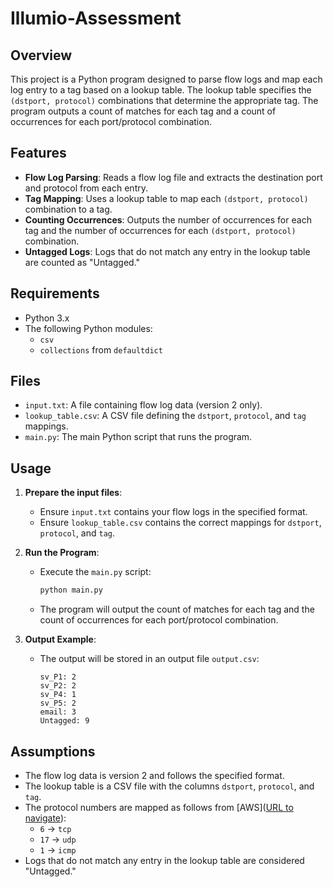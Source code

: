 # Illumio-Assessment

## Overview

This project is a Python program designed to parse flow logs and map each log entry to a tag based on a lookup table. The lookup table specifies the `(dstport, protocol)` combinations that determine the appropriate tag. The program outputs a count of matches for each tag and a count of occurrences for each port/protocol combination.

## Features

- **Flow Log Parsing**: Reads a flow log file and extracts the destination port and protocol from each entry.
- **Tag Mapping**: Uses a lookup table to map each `(dstport, protocol)` combination to a tag.
- **Counting Occurrences**: Outputs the number of occurrences for each tag and the number of occurrences for each `(dstport, protocol)` combination.
- **Untagged Logs**: Logs that do not match any entry in the lookup table are counted as "Untagged."

## Requirements

- Python 3.x
- The following Python modules:
  - `csv`
  - `collections` from `defaultdict`

## Files

- `input.txt`: A file containing flow log data (version 2 only).
- `lookup_table.csv`: A CSV file defining the `dstport`, `protocol`, and `tag` mappings.
- `main.py`: The main Python script that runs the program.

## Usage

1. **Prepare the input files**:
   - Ensure `input.txt` contains your flow logs in the specified format.
   - Ensure `lookup_table.csv` contains the correct mappings for `dstport`, `protocol`, and `tag`.

2. **Run the Program**:
   - Execute the `main.py` script:
     ```bash
     python main.py
     ```
   - The program will output the count of matches for each tag and the count of occurrences for each port/protocol combination.

3. **Output Example**:
   - The output will be stored in an output file `output.csv`:
     ```
     sv_P1: 2
     sv_P2: 2
     sv_P4: 1
     sv_P5: 2
     email: 3
     Untagged: 9
     ```

## Assumptions

- The flow log data is version 2 and follows the specified format.
- The lookup table is a CSV file with the columns `dstport`, `protocol`, and `tag`.
- The protocol numbers are mapped as follows from [AWS]([URL to navigate](https://www.iana.org/assignments/protocol-numbers/protocol-numbers.xhtml)):
  - `6` → `tcp`
  - `17` → `udp`
  - `1` → `icmp`
- Logs that do not match any entry in the lookup table are considered "Untagged."


